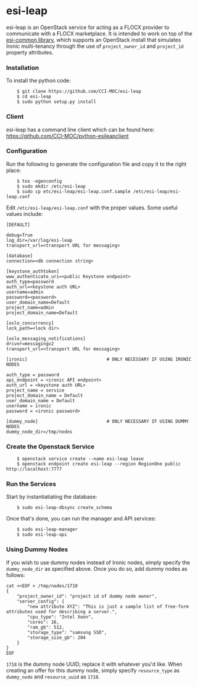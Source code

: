 # esi-leap

esi-leap is an OpenStack service for acting as a FLOCX provider to communicate with a FLOCX
marketplace. It is intended to work on top of the
[esi-common library](https://github.com/CCI-MOC/esi-common), which supports an OpenStack
install that simulates Ironic multi-tenancy through the use of `project_owner_id` and
`project_id` property attributes.


### Installation

To  install the python code:

```
    $ git clone https://github.com/CCI-MOC/esi-leap
    $ cd esi-leap
    $ sudo python setup.py install
```

### Client

esi-leap has a command line client which can be found here:
https://github.com/CCI-MOC/python-esileapclient


### Configuration

Run the following to generate the configuration file and copy it to the right place:

```
    $ tox -egenconfig
    $ sudo mkdir /etc/esi-leap
    $ sudo cp etc/esi-leap/esi-leap.conf.sample /etc/esi-leap/esi-leap.conf
```

Edit `/etc/esi-leap/esi-leap.conf` with the proper values. Some useful values include:

```
[DEFAULT]

debug=True
log_dir=/var/log/esi-leap
transport_url=<transport URL for messaging>

[database]
connection=<db connection string>

[keystone_authtoken]
www_authenticate_uri=<public Keystone endpoint>
auth_type=password
auth_url=<keystone auth URL>
username=admin
password=<password>
user_domain_name=Default
project_name=admin
project_domain_name=Default

[oslo_concurrency]
lock_path=<lock dir>

[oslo_messaging_notifications]
driver=messagingv2
transport_url=<transport URL for messaging>

[ironic]                              # ONLY NECESSARY IF USING IRONIC NODES

auth_type = password
api_endpoint = <ironic API endpoint>
auth_url = <keystone auth URL>
project_name = service
project_domain_name = Default
user_domain_name = Default
username = ironic
password = <ironic password>

[dummy_node]                          # ONLY NECESSARY IF USING DUMMY NODES
dummy_node_dir=/tmp/nodes
```

### Create the Openstack Service

```
    $ openstack service create --name esi-leap lease
    $ openstack endpoint create esi-leap --region RegionOne public http://localhost:7777
```


### Run the Services

Start by instantiatiating the database:

```
    $ sudo esi-leap-dbsync create_schema
```

Once that's done, you can run the manager and API services:


```
    $ sudo esi-leap-manager
    $ sudo esi-leap-api
```


### Using Dummy Nodes

If you wish to use dummy nodes instead of Ironic nodes, simply specify the `dummy_node_dir`
as specified above. Once you do so, add dummy nodes as follows:

```
cat <<EOF > /tmp/nodes/1718
{
    "project_owner_id": "project id of dummy node owner",
    "server_config": {
        "new attribute XYZ": "This is just a sample list of free-form attributes used for describing a server.",
        "cpu_type": "Intel Xeon",
        "cores": 16,
        "ram_gb": 512,
        "storage_type": "samsung SSD",
        "storage_size_gb": 204
    }
}
EOF
```

`1718` is the dummy node UUID; replace it with whatever you'd like. When creating an offer
for this dummy node, simply specify `resource_type` as `dummy_node` and `resource_uuid` as
`1718`.
